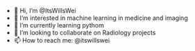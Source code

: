 - 👋 Hi, I’m @ItsWillsWei
- 👀 I’m interested in machine learning in medicine and imaging
- 🌱 I’m currently learning pythom
- 💞️ I’m looking to collaborate on Radiology projects
- 📫 How to reach me: @itswillswei

<!---
ItsWillsWei/ItsWillsWei is a ✨ special ✨ repository because its `README.md` (this file) appears on your GitHub profile.
You can click the Preview link to take a look at your changes.
--->
